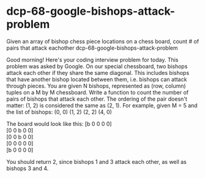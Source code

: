 # dcp-68-google-bishops-attack-problem
Given an array of bishop chess piece locations on a chess board, count # of pairs that attack eachother
dcp-68-google-bishops-attack-problem

Good morning! Here's your coding interview problem for today.
This problem was asked by Google.
On our special chessboard, two bishops attack each other if they share the same diagonal. This includes bishops that have another bishop located between them, i.e. bishops can attack through pieces.
You are given N bishops, represented as (row, column) tuples on a M by M chessboard. Write a function to count the number of pairs of bishops that attack each other. The ordering of the pair doesn't matter: (1, 2) is considered the same as (2, 1).
For example, given M = 5 and the list of bishops:
  (0, 0)
  (1, 2)
  (2, 2)
  (4, 0)
  
The board would look like this:
[b 0 0 0 0]  
[0 0 b 0 0]  
[0 0 b 0 0]  
[0 0 0 0 0]  
[b 0 0 0 0]  
  
You should return 2, since bishops 1 and 3 attack each other, as well as bishops 3 and 4.
